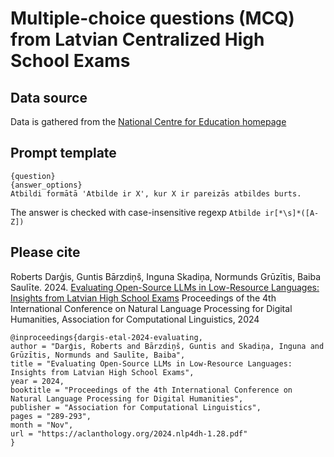 # Multiple-choice questions (MCQ) from Latvian Centralized High School Exams

## Data source

Data is gathered from the [National Centre for Education homepage](https://www.visc.gov.lv/lv/20222023-macibu-gada-uzdevumi#vidusskola)

## Prompt template

    {question}
    {answer_options}
    Atbildi formātā 'Atbilde ir X', kur X ir pareizās atbildes burts.

The answer is checked with case-insensitive regexp `Atbilde ir[*\s]*([A-Z])`

## Please cite
Roberts Darģis, Guntis Bārzdiņš, Inguna Skadiņa, Normunds Grūzītis, Baiba Saulīte. 2024. [Evaluating Open-Source LLMs in Low-Resource Languages: Insights from Latvian High School Exams](https://aclanthology.org/2024.nlp4dh-1.28.pdf) Proceedings of the 4th International Conference on Natural Language Processing for Digital Humanities, Association for Computational Linguistics, 2024

    @inproceedings{dargis-etal-2024-evaluating,
    author = "Darģis, Roberts and Bārzdiņš, Guntis and Skadiņa, Inguna and Grūzītis, Normunds and Saulīte, Baiba",
    title = "Evaluating Open-Source LLMs in Low-Resource Languages: Insights from Latvian High School Exams",
    year = 2024,
    booktitle = "Proceedings of the 4th International Conference on Natural Language Processing for Digital Humanities",
    publisher = "Association for Computational Linguistics",
    pages = "289-293",
    month = "Nov",
    url = "https://aclanthology.org/2024.nlp4dh-1.28.pdf"
    }
